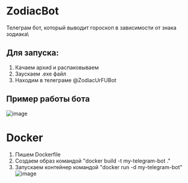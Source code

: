 # ZodiacBot
Телеграм бот, который выводит гороскоп в зависимости от знака зодиака\
## Для запуска:
1) Качаем архиd и распаковываем
2) Заускаем .exe файл
3) Находим в телеграме @ZodiacUrFUBot
## Пример работы бота
![image](https://github.com/user-attachments/assets/c45311d3-9df8-4131-8c9a-1c8ee5f54239)
# Docker
1) Пишем Dockerfile
2) Создаем образ командой "docker build -t my-telegram-bot ."
3) Запускаем контейнер командой "docker run -d my-telegram-bot"
![image](https://github.com/user-attachments/assets/46a764f6-722d-4c1c-96a9-14a53ba618f0)

